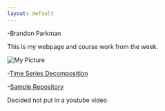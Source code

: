 ```yaml
---
layout: default
---
```

-Brandon Parkman


This is my webpage and course work from the week.

![My Picture](/pictures/Funny.jpg)

-[Time Series Decomposition](/timeseries/index.md)

-[Sample Repository](https://github.com/bparkman27)

Decided not put in a youtube video

